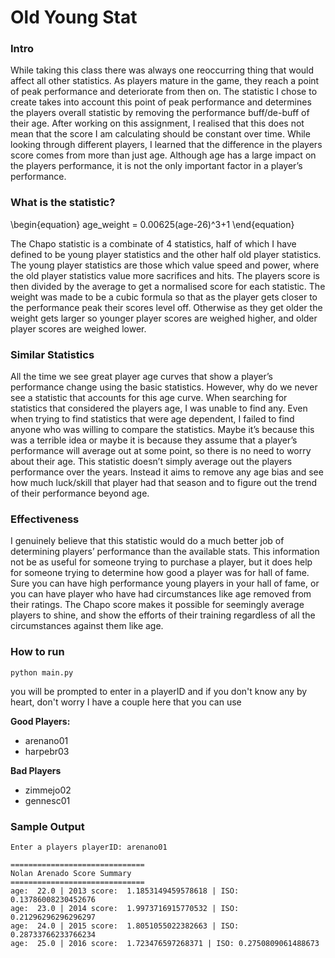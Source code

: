 # Old Young Stat

### Intro ###

While taking this class there was always one reoccurring thing that would affect all other statistics. As players mature in the game, they reach a point of peak performance and deteriorate from then on. The statistic I chose to create takes into account this point of peak performance and determines the players overall statistic by removing the performance buff/de-buff of their age. After working on this assignment, I realised that this does not mean that the score I am calculating should be constant over time. While looking through different players, I learned that the difference in the players score comes from more than just age. Although age has a large impact on the players performance, it is not the only important factor in a player’s performance.

### What is the statistic? ###

\begin{equation} age_weight = 0.00625(age-26)^3+1  \end{equation}

The Chapo statistic is a combinate of 4 statistics, half of which I have defined to be young player statistics and the other half old player statistics. The young player statistics are those which value speed and power, where the old player statistics value more sacrifices and hits. The players score is then divided by the average to get a normalised score for each statistic. The weight was made to be a cubic formula so that as the player gets closer to the performance peak their scores level off. Otherwise as they get older the weight gets larger so younger player scores are weighed higher, and older player scores are weighed lower. 

### Similar Statistics ###

All the time we see great player age curves that show a player’s performance change using the basic statistics. However, why do we never see a statistic that accounts for this age curve. When searching for statistics that considered the players age, I was unable to find any. Even when trying to find statistics that were age dependent, I failed to find anyone who was willing to compare the statistics. Maybe it’s because this was a terrible idea or maybe it is because they assume that a player’s performance will average out at some point, so there is no need to worry about their age. This statistic doesn’t simply average out the players performance over the years. Instead it aims to remove any age bias and see how much luck/skill that player had that season and to figure out the trend of their performance beyond age.

### Effectiveness ###

I genuinely believe that this statistic would do a much better job of determining players’ performance than the available stats. This information not be as useful for someone trying to purchase a player, but it does help for someone trying to determine how good a player was for hall of fame. Sure you can have high performance young players in your hall of fame, or you can have player who have had circumstances like age removed from their ratings. The Chapo score makes it possible for seemingly average players to shine, and show the efforts of their training regardless of all the circumstances against them like age.

###  How to run ###

```
python main.py
```

you will be prompted to enter in a playerID and if you don't know any by heart, don't worry I have a couple here that you can use

**Good Players:**

- arenano01
- harpebr03

**Bad Players**

- zimmejo02
- gennesc01

### Sample Output ###

```
Enter a players playerID: arenano01

==============================
Nolan Arenado Score Summary
==============================
age:  22.0 | 2013 score:  1.1853149459578618 | ISO: 0.13786008230452676
age:  23.0 | 2014 score:  1.9973716915770532 | ISO: 0.21296296296296297
age:  24.0 | 2015 score:  1.8051055022382663 | ISO: 0.28733766233766234
age:  25.0 | 2016 score:  1.723476597268371 | ISO: 0.2750809061488673
```
